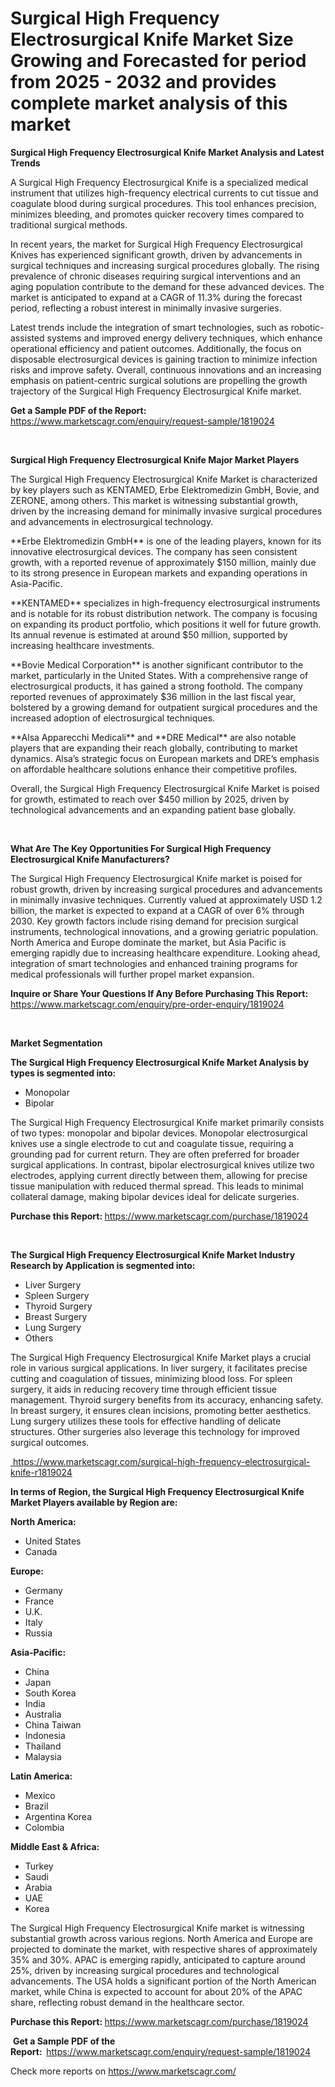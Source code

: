 <p><h1>Surgical High Frequency Electrosurgical Knife Market Size Growing and Forecasted for period from 2025 - 2032 and provides complete market analysis of this market</h1></p><p><strong>Surgical High Frequency Electrosurgical Knife Market Analysis and Latest Trends</strong></p>
<p><p>A Surgical High Frequency Electrosurgical Knife is a specialized medical instrument that utilizes high-frequency electrical currents to cut tissue and coagulate blood during surgical procedures. This tool enhances precision, minimizes bleeding, and promotes quicker recovery times compared to traditional surgical methods. </p><p>In recent years, the market for Surgical High Frequency Electrosurgical Knives has experienced significant growth, driven by advancements in surgical techniques and increasing surgical procedures globally. The rising prevalence of chronic diseases requiring surgical interventions and an aging population contribute to the demand for these advanced devices. The market is anticipated to expand at a CAGR of 11.3% during the forecast period, reflecting a robust interest in minimally invasive surgeries. </p><p>Latest trends include the integration of smart technologies, such as robotic-assisted systems and improved energy delivery techniques, which enhance operational efficiency and patient outcomes. Additionally, the focus on disposable electrosurgical devices is gaining traction to minimize infection risks and improve safety. Overall, continuous innovations and an increasing emphasis on patient-centric surgical solutions are propelling the growth trajectory of the Surgical High Frequency Electrosurgical Knife market.</p></p>
<p><strong>Get a Sample PDF of the Report:&nbsp;</strong> <a href="https://www.marketscagr.com/enquiry/request-sample/1819024?utm_campaign=3130&utm_medium=2&utm_source=Github&utm_content=ia&utm_term=05032025&utm_id=surgical-high-frequency-electrosurgical-knife">https://www.marketscagr.com/enquiry/request-sample/1819024</a></p>
<p>&nbsp;</p>
<p><strong>Surgical High Frequency Electrosurgical Knife Major Market Players</strong></p>
<p><p>The Surgical High Frequency Electrosurgical Knife Market is characterized by key players such as KENTAMED, Erbe Elektromedizin GmbH, Bovie, and ZERONE, among others. This market is witnessing substantial growth, driven by the increasing demand for minimally invasive surgical procedures and advancements in electrosurgical technology.</p><p>**Erbe Elektromedizin GmbH** is one of the leading players, known for its innovative electrosurgical devices. The company has seen consistent growth, with a reported revenue of approximately $150 million, mainly due to its strong presence in European markets and expanding operations in Asia-Pacific.</p><p>**KENTAMED** specializes in high-frequency electrosurgical instruments and is notable for its robust distribution network. The company is focusing on expanding its product portfolio, which positions it well for future growth. Its annual revenue is estimated at around $50 million, supported by increasing healthcare investments.</p><p>**Bovie Medical Corporation** is another significant contributor to the market, particularly in the United States. With a comprehensive range of electrosurgical products, it has gained a strong foothold. The company reported revenues of approximately $36 million in the last fiscal year, bolstered by a growing demand for outpatient surgical procedures and the increased adoption of electrosurgical techniques.</p><p>**Alsa Apparecchi Medicali** and **DRE Medical** are also notable players that are expanding their reach globally, contributing to market dynamics. Alsa’s strategic focus on European markets and DRE’s emphasis on affordable healthcare solutions enhance their competitive profiles.</p><p>Overall, the Surgical High Frequency Electrosurgical Knife Market is poised for growth, estimated to reach over $450 million by 2025, driven by technological advancements and an expanding patient base globally.</p></p>
<p>&nbsp;</p>
<p><strong>What Are The Key Opportunities For Surgical High Frequency Electrosurgical Knife Manufacturers?</strong></p>
<p><p>The Surgical High Frequency Electrosurgical Knife market is poised for robust growth, driven by increasing surgical procedures and advancements in minimally invasive techniques. Currently valued at approximately USD 1.2 billion, the market is expected to expand at a CAGR of over 6% through 2030. Key growth factors include rising demand for precision surgical instruments, technological innovations, and a growing geriatric population. North America and Europe dominate the market, but Asia Pacific is emerging rapidly due to increasing healthcare expenditure. Looking ahead, integration of smart technologies and enhanced training programs for medical professionals will further propel market expansion.</p></p>
<p><strong>Inquire or Share Your Questions If Any Before Purchasing This Report:</strong> <a href="https://www.marketscagr.com/enquiry/pre-order-enquiry/1819024?utm_campaign=3130&utm_medium=2&utm_source=Github&utm_content=ia&utm_term=05032025&utm_id=surgical-high-frequency-electrosurgical-knife">https://www.marketscagr.com/enquiry/pre-order-enquiry/1819024</a></p>
<p>&nbsp;</p>
<p><strong>Market Segmentation</strong></p>
<p><strong>The Surgical High Frequency Electrosurgical Knife Market Analysis by types is segmented into:</strong></p>
<p><ul><li>Monopolar</li><li>Bipolar</li></ul></p>
<p><p>The Surgical High Frequency Electrosurgical Knife market primarily consists of two types: monopolar and bipolar devices. Monopolar electrosurgical knives use a single electrode to cut and coagulate tissue, requiring a grounding pad for current return. They are often preferred for broader surgical applications. In contrast, bipolar electrosurgical knives utilize two electrodes, applying current directly between them, allowing for precise tissue manipulation with reduced thermal spread. This leads to minimal collateral damage, making bipolar devices ideal for delicate surgeries.</p></p>
<p><strong>Purchase this Report:&nbsp;</strong><a href="https://www.marketscagr.com/purchase/1819024?utm_campaign=3130&utm_medium=2&utm_source=Github&utm_content=ia&utm_term=05032025&utm_id=surgical-high-frequency-electrosurgical-knife">https://www.marketscagr.com/purchase/1819024</a></p>
<p>&nbsp;</p>
<p><strong>The Surgical High Frequency Electrosurgical Knife Market Industry Research by Application is segmented into:</strong></p>
<p><ul><li>Liver Surgery</li><li>Spleen Surgery</li><li>Thyroid Surgery</li><li>Breast Surgery</li><li>Lung Surgery</li><li>Others</li></ul></p>
<p><p>The Surgical High Frequency Electrosurgical Knife Market plays a crucial role in various surgical applications. In liver surgery, it facilitates precise cutting and coagulation of tissues, minimizing blood loss. For spleen surgery, it aids in reducing recovery time through efficient tissue management. Thyroid surgery benefits from its accuracy, enhancing safety. In breast surgery, it ensures clean incisions, promoting better aesthetics. Lung surgery utilizes these tools for effective handling of delicate structures. Other surgeries also leverage this technology for improved surgical outcomes.</p></p>
<p><a href="https://www.marketscagr.com/surgical-high-frequency-electrosurgical-knife-r1819024?utm_campaign=3130&utm_medium=2&utm_source=Github&utm_content=ia&utm_term=05032025&utm_id=surgical-high-frequency-electrosurgical-knife">&nbsp;https://www.marketscagr.com/surgical-high-frequency-electrosurgical-knife-r1819024</a></p>
<p><strong>In terms of Region, the Surgical High Frequency Electrosurgical Knife Market Players available by Region are:</strong></p>
<p>
    <p> <strong> North America: </strong>
        <ul>
            <li>United States</li>
            <li>Canada</li>
        </ul>
        </p> 
    <p> <strong> Europe: </strong>
        <ul>
            <li>Germany</li>
            <li>France</li>
            <li>U.K.</li>
            <li>Italy</li>
            <li>Russia</li>
        </ul>
        </p> 
    <p> <strong> Asia-Pacific: </strong>
        <ul>
            <li>China</li>
            <li>Japan</li>
            <li>South Korea</li>
            <li>India</li>
            <li>Australia</li>
            <li>China Taiwan</li>
            <li>Indonesia</li>
            <li>Thailand</li>
            <li>Malaysia</li>
        </ul>
        </p> 
    <p> <strong> Latin America: </strong>
        <ul>
            <li>Mexico</li>
            <li>Brazil</li>
            <li>Argentina Korea</li>
            <li>Colombia</li>
        </ul>
        </p> 
    <p> <strong> Middle East & Africa: </strong>
        <ul>
            <li>Turkey</li>
            <li>Saudi</li>
            <li>Arabia</li>
            <li>UAE</li>
            <li>Korea</li>
        </ul>
    </p>
    </p>
<p><p>The Surgical High Frequency Electrosurgical Knife market is witnessing substantial growth across various regions. North America and Europe are projected to dominate the market, with respective shares of approximately 35% and 30%. APAC is emerging rapidly, anticipated to capture around 25%, driven by increasing surgical procedures and technological advancements. The USA holds a significant portion of the North American market, while China is expected to account for about 20% of the APAC share, reflecting robust demand in the healthcare sector.</p></p>
<p><strong>Purchase this Report: </strong><a href="https://www.marketscagr.com/purchase/1819024?utm_campaign=3130&utm_medium=2&utm_source=Github&utm_content=ia&utm_term=05032025&utm_id=surgical-high-frequency-electrosurgical-knife">https://www.marketscagr.com/purchase/1819024</a></p>
<p>&nbsp;<strong>Get a Sample PDF of the Report:&nbsp;&nbsp;</strong><a href="https://www.marketscagr.com/enquiry/request-sample/1819024?utm_campaign=3130&utm_medium=2&utm_source=Github&utm_content=ia&utm_term=05032025&utm_id=surgical-high-frequency-electrosurgical-knife">https://www.marketscagr.com/enquiry/request-sample/1819024</a></p>
<p><strong></strong></p>
<p>Check more reports on <a href="https://www.marketscagr.com/?utm_campaign=3130&utm_medium=2&utm_source=Github&utm_content=ia&utm_term=05032025&utm_id=surgical-high-frequency-electrosurgical-knife">https://www.marketscagr.com/</a></p>